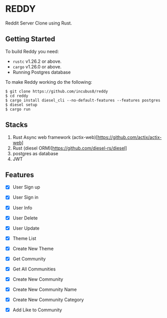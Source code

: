 # REDDY

Reddit Server Clone using Rust.

## Getting Started

To build Reddy you need:
* `rustc` v1.26.2 or above.
* `cargo` v1.26.0 or above.
* Running Postgres database

To make Reddy working do the following:
```
$ git clone https://github.com/incubus8/reddy
$ cd reddy
$ cargo install diesel_cli --no-default-features --features postgres
$ diesel setup
$ cargo run 
```

## Stacks

1. Rust Async web framework (actix-web)[https://github.com/actix/actix-web]
2. Rust (diesel ORM)[https://github.com/diesel-rs/diesel]
3. postgres as database
4. JWT

## Features

- [x] User Sign up
- [x] User Sign in
- [x] User Info
- [x] User Delete
- [x] User Update
- [x] Theme List
- [x] Create New Theme
- [x] Get Community
- [x] Get All Communities
- [x] Create New Community
- [x] Create New Community Name
- [x] Create New Community Category
- [x] Add Like to Community

